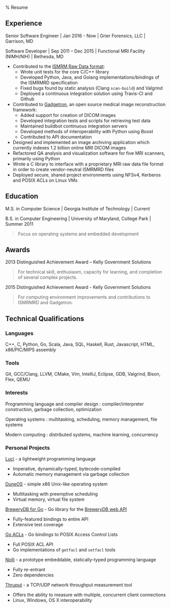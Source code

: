 % Resume

## Experience

Senior Software Engineer | Jan 2016 - Now | Grier Forensics, LLC | Garrison, MD


Software Developer | Sep 2011 – Dec 2015 | Functional MRI Facility (NIMH/NIH) | Bethesda, MD

- Contributed to the [ISMRM Raw Data format](ismrmrd.github.io):
    - Wrote unit tests for the core C/C++ library
    - Developed Python, Java, and Golang implementations/bindings of the ISMRMRD specification
    - Fixed bugs found by static analysis (Clang `scan-build`) and Valgrind
    - Deployed a continuous integration solution using Travis-CI and Github
- Contributed to [Gadgetron](gadgetron.github.io), an open source medical image reconstruction framework:
    - Added support for creation of DICOM images
    - Developed integration tests and scripts for retrieving test data
    - Maintained buildbot continuous integration servers
    - Developed methods of interoperability with Python using Boost
    - Contributed to API documentation
- Designed and implemented an image archiving application which currently indexes 1.2 billion online MRI DICOM images
- Refactored QA analysis and visualization software for five MRI scanners, primarily using Python
- Wrote a C library to interface with a proprietary MRI raw data file format in order to create vendor-neutral ISMRMRD files
- Deployed secure, shared project environments using NFSv4, Kerberos and POSIX ACLs on Linux VMs

## Education

M.S. in Computer Science | Georgia Institute of Technology | Current

B.S. in Computer Engineering | University of Maryland, College Park | Summer 2011

> Focus on operating systems and embedded development

## Awards

2013 Distinguished Achievement Award – Kelly Government Solutions

> For technical skill, enthusiasm, capacity for learning, and completion of several complex projects.

2015 Distinguished Achievement Award - Kelly Government Solutions

> For computing environment improvements and contributions to ISMRMRD and Gadgetron.

## Technical Qualifications

### Languages
C++, C, Python, Go, Scala, Java, SQL, Haskell, Rust, Javascript, HTML, x86/PIC/MIPS assembly

### Tools
Git, GCC/Clang, LLVM, CMake, Vim, IntelliJ, Eclipse, GDB, Valgrind, Bison, Flex, QEMU

### Interests
Programming language and compiler design
:   compiler/interpreter construction, garbage collection, optimization

Operating systems
:   multitasking, scheduling, memory management, file systems

Modern computing
:   distributed systems, machine learning, concurrency

### Personal Projects

[Luci](http://josephnaegele.com/luci) - a lightweight programming language

- Imperative, dynamically-typed, bytecode-compiled
- Automatic memory management via garbage collection

[DuneOS](https://github.com/naegelejd/duneOS) - simple x86 Unix-like operating system

- Multitasking with preemptive scheduling
- Virtual memory, virtual file system

[BreweryDB for Go](https://github.com/naegelejd/brewerydb) - Go library for the [BreweryDB web API](http://www.brewerydb.com)

- Fully-featured bindings to entire API
- Extensive test coverage

[Go ACLs](https://github.com/naegelejd/go-acl) - Go bindings to POSIX Access Control Lists

- Full POSIX ACL API
- Go implementations of `getfacl` and `setfacl` tools

[Nolli](https://github.com/naegelejd/nolli) - a prototype embeddable, statically-typed programming language

- Fully re-entrant
- Zero dependencies

[Thruput](https://github.com/naegelejd/thruput) - a TCP/UDP network throughput measurement tool

- Offers the ability to measure with multiple, concurrent client connections
- Linux, Windows, OS X interoperability
